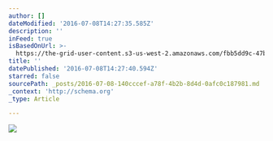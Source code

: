 ```yaml
---
author: []
dateModified: '2016-07-08T14:27:35.585Z'
description: ''
inFeed: true
isBasedOnUrl: >-
  https://the-grid-user-content.s3-us-west-2.amazonaws.com/fbb5dd9c-47b3-46ee-a2f6-f2342287d37d.jpg
title: ''
datePublished: '2016-07-08T14:27:40.594Z'
starred: false
sourcePath: _posts/2016-07-08-140cccef-a78f-4b2b-8d4d-0afc0c187981.md
_context: 'http://schema.org'
_type: Article

---
```

![](https://the-grid-user-content.s3-us-west-2.amazonaws.com/fbb5dd9c-47b3-46ee-a2f6-f2342287d37d.jpg)